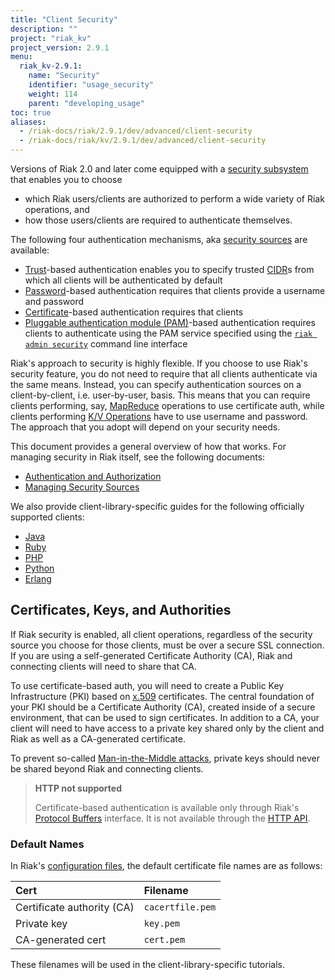 ```yaml
---
title: "Client Security"
description: ""
project: "riak_kv"
project_version: 2.9.1
menu:
  riak_kv-2.9.1:
    name: "Security"
    identifier: "usage_security"
    weight: 114
    parent: "developing_usage"
toc: true
aliases:
  - /riak-docs/riak/2.9.1/dev/advanced/client-security
  - /riak-docs/riak/kv/2.9.1/dev/advanced/client-security
---
```


Versions of Riak 2.0 and later come equipped with a [security subsystem]({{<baseurl>}}riak/kv/2.9.1/using/security/basics) that enables you to choose

* which Riak users/clients are authorized to perform a wide variety of
  Riak operations, and
* how those users/clients are required to authenticate themselves.

The following four authentication mechanisms, aka [security sources]({{<baseurl>}}riak/kv/2.9.1/using/security/managing-sources/) are available:

* [Trust]({{<baseurl>}}riak/kv/2.9.1/using/security/managing-sources/#trust-based-authentication)-based
  authentication enables you to specify trusted
  [CIDR](http://en.wikipedia.org/wiki/Classless_Inter-Domain_Routing)s
  from which all clients will be authenticated by default
* [Password]({{<baseurl>}}riak/kv/2.9.1/using/security/managing-sources/#password-based-authentication)-based authentication requires
  that clients provide a username and password
* [Certificate]({{<baseurl>}}riak/kv/2.9.1/using/security/managing-sources/#certificate-based-authentication)-based authentication
  requires that clients
* [Pluggable authentication module (PAM)]({{<baseurl>}}riak/kv/2.9.1/using/security/managing-sources/#pam-based-authentication)-based authentication requires
  clients to authenticate using the PAM service specified using the
  [`riak admin security`]({{<baseurl>}}riak/kv/2.9.1/using/security/managing-sources/#managing-sources)
  command line interface

Riak's approach to security is highly flexible. If you choose to use
Riak's security feature, you do not need to require that all clients
authenticate via the same means. Instead, you can specify authentication
sources on a client-by-client, i.e. user-by-user, basis. This means that
you can require clients performing, say, [MapReduce]({{<baseurl>}}riak/kv/2.9.1/developing/usage/mapreduce/)
operations to use certificate auth, while clients performing [K/V Operations]({{<baseurl>}}riak/kv/2.9.1/developing/usage) have to use username and password. The approach
that you adopt will depend on your security needs.

This document provides a general overview of how that works. For
managing security in Riak itself, see the following documents:

* [Authentication and Authorization]({{<baseurl>}}riak/kv/2.9.1/using/security/basics)
* [Managing Security Sources]({{<baseurl>}}riak/kv/2.9.1/using/security/managing-sources/)

We also provide client-library-specific guides for the following
officially supported clients:

* [Java]({{<baseurl>}}riak/kv/2.9.1/developing/usage/security/java)
* [Ruby]({{<baseurl>}}riak/kv/2.9.1/developing/usage/security/ruby)
* [PHP]({{<baseurl>}}riak/kv/2.9.1/developing/usage/security/php)
* [Python]({{<baseurl>}}riak/kv/2.9.1/developing/usage/security/python)
* [Erlang]({{<baseurl>}}riak/kv/2.9.1/developing/usage/security/erlang)

## Certificates, Keys, and Authorities

If Riak security is enabled, all client operations, regardless of the
security source you choose for those clients, must be over a secure SSL
connection. If you are using a self-generated Certificate Authority
(CA), Riak and connecting clients will need to share that CA.

To use certificate-based auth, you will need to create a Public Key
Infrastructure (PKI) based on
[x.509](http://en.wikipedia.org/wiki/X.509) certificates. The central
foundation of your PKI should be a Certificate Authority (CA), created
inside of a secure environment, that can be used to sign certificates.
In addition to a CA, your client will need to have access to a private
key shared only by the client and Riak as well as a CA-generated
certificate.

To prevent so-called [Man-in-the-Middle
attacks](http://en.wikipedia.org/wiki/Man-in-the-middle_attack), private
keys should never be shared beyond Riak and connecting clients.

> **HTTP not supported**
>
> Certificate-based authentication is available only through Riak's
[Protocol Buffers]({{<baseurl>}}riak/kv/2.9.1/developing/api/protocol-buffers/) interface. It is not available through the
[HTTP API]({{<baseurl>}}riak/kv/2.9.1/developing/api/http).

### Default Names

In Riak's [configuration files]({{<baseurl>}}riak/kv/2.9.1/configuring/reference/#security), the
default certificate file names are as follows:

Cert | Filename
:----|:-------
Certificate authority (CA) | `cacertfile.pem`
Private key | `key.pem`
CA-generated cert | `cert.pem`

These filenames will be used in the client-library-specific tutorials.
